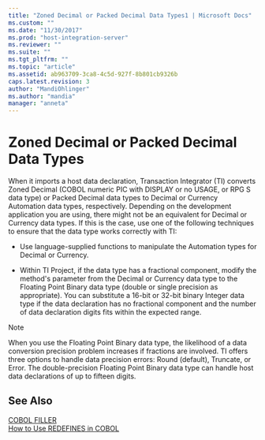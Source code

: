 ```yaml
---
title: "Zoned Decimal or Packed Decimal Data Types1 | Microsoft Docs"
ms.custom: ""
ms.date: "11/30/2017"
ms.prod: "host-integration-server"
ms.reviewer: ""
ms.suite: ""
ms.tgt_pltfrm: ""
ms.topic: "article"
ms.assetid: ab963709-3ca8-4c5d-927f-8b801cb9326b
caps.latest.revision: 3
author: "MandiOhlinger"
ms.author: "mandia"
manager: "anneta"
---
```

# Zoned Decimal or Packed Decimal Data Types
When it imports a host data declaration, Transaction Integrator (TI) converts Zoned Decimal (COBOL numeric PIC with DISPLAY or no USAGE, or RPG S data type) or Packed Decimal data types to Decimal or Currency Automation data types, respectively. Depending on the development application you are using, there might not be an equivalent for Decimal or Currency data types. If this is the case, use one of the following techniques to ensure that the data type works correctly with TI:  
  
-   Use language-supplied functions to manipulate the Automation types for Decimal or Currency.  
  
-   Within TI Project, if the data type has a fractional component, modify the method's parameter from the Decimal or Currency data type to the Floating Point Binary data type (double or single precision as appropriate). You can substitute a 16-bit or 32-bit binary Integer data type if the data declaration has no fractional component and the number of data declaration digits fits within the expected range.  
  
> [!NOTE]
>  When you use the Floating Point Binary data type, the likelihood of a data conversion precision problem increases if fractions are involved. TI offers three options to handle data precision errors: Round (default), Truncate, or Error. The double-precision Floating Point Binary data type can handle host data declarations of up to fifteen digits.  
  
## See Also  
 [COBOL FILLER](../core/cobol-filler1.md)   
 [How to Use REDEFINES in COBOL](../core/how-to-use-redefines-in-cobol1.md)